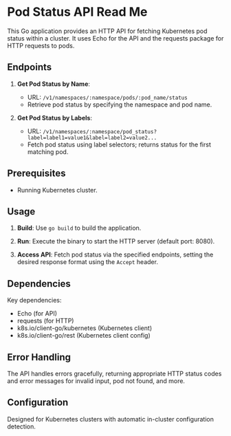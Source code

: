 # Pod Status API Read Me

This Go application provides an HTTP API for fetching Kubernetes pod status within a cluster. It uses Echo for the API
and the requests package for HTTP requests to pods.

## Endpoints

1. **Get Pod Status by Name**:
    - URL: `/v1/namespaces/:namespace/pods/:pod_name/status`
    - Retrieve pod status by specifying the namespace and pod name.

2. **Get Pod Status by Labels**:
    - URL: `/v1/namespaces/:namespace/pod_status?label=label1=value1&label=label2=value2...`
    - Fetch pod status using label selectors; returns status for the first matching pod.

## Prerequisites

- Running Kubernetes cluster.

## Usage

1. **Build**: Use `go build` to build the application.

2. **Run**: Execute the binary to start the HTTP server (default port: 8080).

3. **Access API**: Fetch pod status via the specified endpoints, setting the desired response format using the `Accept`
   header.

## Dependencies

Key dependencies:

- Echo (for API)
- requests (for HTTP)
- k8s.io/client-go/kubernetes (Kubernetes client)
- k8s.io/client-go/rest (Kubernetes client config)

## Error Handling

The API handles errors gracefully, returning appropriate HTTP status codes and error messages for invalid input, pod not
found, and more.

## Configuration

Designed for Kubernetes clusters with automatic in-cluster configuration detection.

